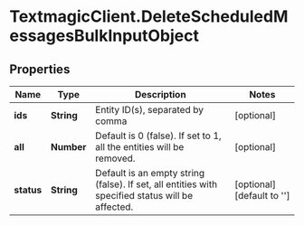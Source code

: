 # TextmagicClient.DeleteScheduledMessagesBulkInputObject

## Properties
Name | Type | Description | Notes
------------ | ------------- | ------------- | -------------
**ids** | **String** | Entity ID(s), separated by comma | [optional] 
**all** | **Number** | Default is 0 (false). If set to 1, all the entities will be removed. | [optional] 
**status** | **String** | Default is an empty string (false). If set, all entities with specified status will be affected. | [optional] [default to &#39;&#39;]



